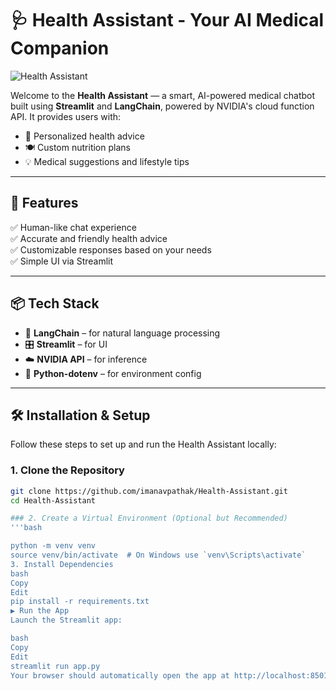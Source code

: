 # 🩺 Health Assistant - Your AI Medical Companion

![Health Assistant](https://github.com/imanavpathak/Health-Assistant/blob/main/A%20doctor%20sits%20in%20his%20office%20and%20visualizes%20hologra%20(1).png)

Welcome to the **Health Assistant** — a smart, AI-powered medical chatbot built using **Streamlit** and **LangChain**, powered by NVIDIA's cloud function API. It provides users with:
- 💊 Personalized health advice
- 🍽️ Custom nutrition plans
- 💡 Medical suggestions and lifestyle tips

---

## 🚀 Features

✅ Human-like chat experience  
✅ Accurate and friendly health advice  
✅ Customizable responses based on your needs  
✅ Simple UI via Streamlit  

---

## 📦 Tech Stack

- 🧠 **LangChain** – for natural language processing
- 🎛️ **Streamlit** – for UI
- ☁️ **NVIDIA API** – for inference
- 🔐 **Python-dotenv** – for environment config

---

## 🛠️ Installation & Setup

Follow these steps to set up and run the Health Assistant locally:

### 1. Clone the Repository

```bash
git clone https://github.com/imanavpathak/Health-Assistant.git
cd Health-Assistant

### 2. Create a Virtual Environment (Optional but Recommended)
'''bash

python -m venv venv
source venv/bin/activate  # On Windows use `venv\Scripts\activate`
3. Install Dependencies
bash
Copy
Edit
pip install -r requirements.txt
▶️ Run the App
Launch the Streamlit app:

bash
Copy
Edit
streamlit run app.py
Your browser should automatically open the app at http://localhost:8501.


